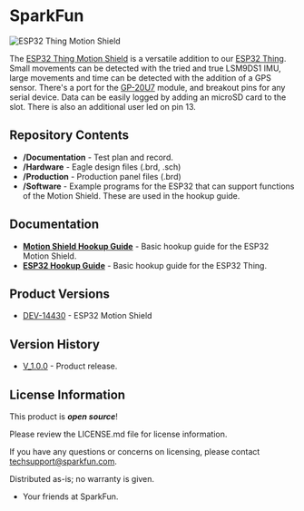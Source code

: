 SparkFun <PRODUCT NAME>
========================================

![ESP32 Thing Motion Shield](https://cdn.sparkfun.com/assets/parts/1/2/4/5/8/14430-01.jpg)

The [ESP32 Thing Motion Shield](https://www.sparkfun.com/products/14430) is a versatile addition to our [ESP32 Thing](https://www.sparkfun.com/products/13907).  Small movements can be detected with the tried and true LSM9DS1 IMU, large movements and time can be detected with the addition of a GPS sensor.  There's a port for the [GP-20U7](https://www.sparkfun.com/products/13740) module, and breakout pins for any serial device.  Data can be easily logged by adding an microSD card to the slot.  There is also an additional user led on pin 13.

Repository Contents
-------------------

* **/Documentation** - Test plan and record.
* **/Hardware** - Eagle design files (.brd, .sch)
* **/Production** - Production panel files (.brd)
* **/Software** - Example programs for the ESP32 that can support functions of the Motion Shield.  These are used in the hookup guide.

Documentation
--------------
* **[Motion Shield Hookup Guide](https://learn.sparkfun.com/tutorials/esp32-thing-motion-shield-hookup-guide)** - Basic hookup guide for the ESP32 Motion Shield.
* **[ESP32 Hookup Guide](https://learn.sparkfun.com/tutorials/esp32-thing-hookup-guide)** - Basic hookup guide for the ESP32 Thing.

Product Versions
----------------
* [DEV-14430](https://www.sparkfun.com/products/14430) - ESP32 Motion Shield

Version History
---------------
* [V_1.0.0](https://github.com/sparkfun/ESP32_Motion_Shield/tree/V_1.0.0) - Product release.

License Information
-------------------

This product is _**open source**_! 

Please review the LICENSE.md file for license information. 

If you have any questions or concerns on licensing, please contact techsupport@sparkfun.com.

Distributed as-is; no warranty is given.

- Your friends at SparkFun.
